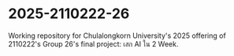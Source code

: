 # 2025-2110222-26
Working repository for Chulalongkorn University's 2025 offering of 2110222's Group 26's final project: เสก AI ใน 2 Week.
